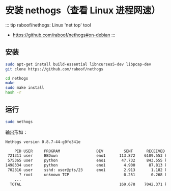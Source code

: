 # 安装 nethogs（查看 Linux 进程网速）

::: tip raboof/nethogs: Linux 'net top' tool
* https://github.com/raboof/nethogs#on-debian
:::

## 安装

```sh
sudo apt-get install build-essential libncurses5-dev libpcap-dev
git clone https://github.com/raboof/nethogs
```

```sh
cd nethogs
make
sudo make install
hash -r
```

## 运行

```sh
sudo nethogs
```

输出形如：
    
```sh
NetHogs version 0.8.7-44-g0fe341e

    PID USER     PROGRAM                DEV         SENT      RECEIVED
 721311 user     BBDown                 eno1      113.872    6109.553 kB/s
 575365 user     python                 eno1       47.732     843.555 kB/s
1498334 user     python                 eno1        4.900      87.813 kB/s
 702316 user     sshd: user@pts/23      eno1        2.913       1.182 kB/s
      ? root     unknown TCP                        0.251       0.268 kB/s
    ...
  TOTAL                                           169.678    7042.371 kB/s
```